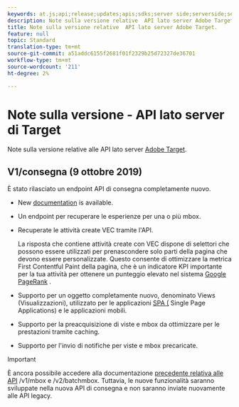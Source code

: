 ```yaml
---
keywords: at.js;api;release;updates;apis;sdks;server side;serverside;server-side;api;delivery api
description: Note sulla versione relative  API lato server Adobe Target.
title: Note sulla versione relative  API lato server Adobe Target.
feature: null
topic: Standard
translation-type: tm+mt
source-git-commit: a51addc6155f2681f01f2329b25d72327de36701
workflow-type: tm+mt
source-wordcount: '211'
ht-degree: 2%

---
```



# Note sulla versione - API lato server di Target

Note sulla versione relative alle API lato server [Adobe Target](https://developers.adobetarget.com/api/delivery-api/).

## V1/consegna (9 ottobre 2019)

È stato rilasciato un endpoint API di consegna completamente nuovo.

* New [documentation](https://developers.adobetarget.com/api/delivery-api/) is available.
* Un endpoint per recuperare le esperienze per una o più mbox.
* Recuperate le attività create VEC tramite l&#39;API.

   La risposta che contiene attività create con VEC dispone di selettori che possono essere utilizzati per prenascondere solo parti della pagina che devono essere personalizzate. Questo consente di ottimizzare la metrica [](https://developers.google.com/web/fundamentals/performance/user-centric-performance-metrics.html)First Contentful Paint della pagina, che è un indicatore KPI importante per la tua attività per ottenere un punteggio elevato nel sistema [Google PageRank](https://en.wikipedia.org/wiki/PageRank) .

* Supporto per un oggetto completamente nuovo, denominato Views (Visualizzazioni), utilizzato per le applicazioni [SPA (](/help/c-implementing-target/c-implementing-target-for-client-side-web/how-to-deployatjs/target-atjs-single-page-application.md) Single Page Applications) e le applicazioni [](/help/c-target-mobile-app/target-mobile-app.md)mobili.
* Supporto per la preacquisizione di viste e mbox da ottimizzare per le prestazioni tramite caching.
* Supporto per l&#39;invio di notifiche per viste e mbox precaricate.

>[!IMPORTANT]
>
>È ancora possibile accedere alla documentazione [precedente relativa alle API](https://developers.adobetarget.com/api/legacy-api/index.html) /v1/mbox e /v2/batchmbox. Tuttavia, le nuove funzionalità saranno sviluppate nella nuova API di consegna e non saranno inviate nuovamente alle API legacy.
